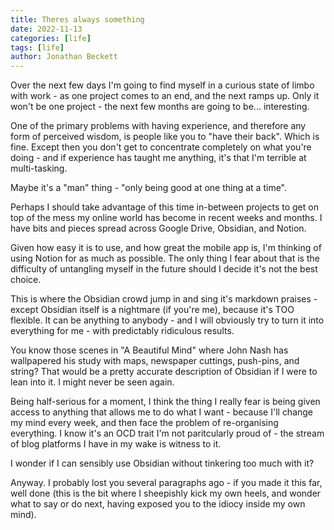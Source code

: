 ```yaml
---
title: Theres always something
date: 2022-11-13
categories: [life]
tags: [life]
author: Jonathan Beckett
---
```


Over the next few days I'm going to find myself in a curious state of limbo with work - as one project comes to an end, and the next ramps up. Only it won't be one project - the next few months are going to be... interesting.

One of the primary problems with having experience, and therefore any form of perceived wisdom, is people like you to "have their back". Which is fine. Except then you don't get to concentrate completely on what you're doing - and if experience has taught me anything, it's that I'm terrible at multi-tasking.

Maybe it's a "man" thing - "only being good at one thing at a time".

Perhaps I should take advantage of this time in-between projects to get on top of the mess my online world has become in recent weeks and months. I have bits and pieces spread across Google Drive, Obsidian, and Notion.

Given how easy it is to use, and how great the mobile app is, I'm thinking of using Notion for as much as possible. The only thing I fear about that is the difficulty of untangling myself in the future should I decide it's not the best choice.

This is where the Obsidian crowd jump in and sing it's markdown praises - except Obsidian itself is a nightmare (if you're me), because it's TOO flexible. It can be anything to anybody - and I will obviously try to turn it into everything for me - with predictably ridiculous results.

You know those scenes in "A Beautiful Mind" where John Nash has wallpapered his study with maps, newspaper cuttings, push-pins, and string? That would be a pretty accurate description of Obsidian if I were to lean into it. I might never be seen again.

Being half-serious for a moment, I think the thing I really fear is being given access to anything that allows me to do what I want - because I'll change my mind every week, and then face the problem of re-organising everything. I know it's an OCD trait I'm not paritcularly proud of - the stream of blog platforms I have in my wake is witness to it.

I wonder if I can sensibly use Obsidian without tinkering too much with it?

Anyway. I probably lost you several paragraphs ago - if you made it this far, well done (this is the bit where I sheepishly kick my own heels, and wonder what to say or do next, having exposed you to the idiocy inside my own mind).